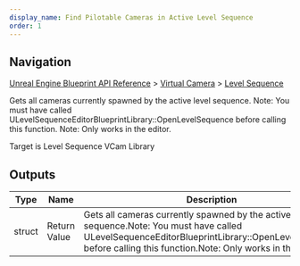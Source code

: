 ```yaml
---
display_name: Find Pilotable Cameras in Active Level Sequence
order: 1
---
```

## Navigation

[Unreal Engine Blueprint API Reference](https://dev.epicgames.com/documentation/en-us/unreal-engine/BlueprintAPI) > [Virtual Camera](https://dev.epicgames.com/documentation/en-us/unreal-engine/BlueprintAPI/VirtualCamera) > [Level Sequence](https://dev.epicgames.com/documentation/en-us/unreal-engine/BlueprintAPI/VirtualCamera/LevelSequence)

Gets all cameras currently spawned by the active level sequence.
Note: You must have called ULevelSequenceEditorBlueprintLibrary::OpenLevelSequence before calling this function.
Note: Only works in the editor.

Target is Level Sequence VCam Library

## Outputs

| Type | Name | Description |
| --- | --- | --- |
| struct | Return Value | Gets all cameras currently spawned by the active level sequence.Note: You must have called ULevelSequenceEditorBlueprintLibrary::OpenLevelSequence before calling this function.Note: Only works in the editor. |
